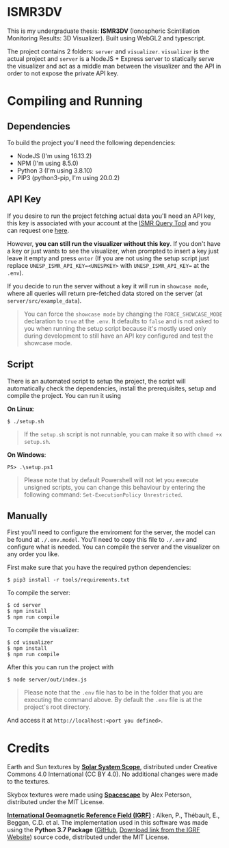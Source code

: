 # ISMR3DV

This is my undergraduate thesis: **ISMR3DV** (Ionospheric Scintillation Monitoring Results: 3D Visualizer). Built using WebGL2 and typescript.

The project contains 2 folders: `server` and `visualizer`. `visualizer` is the actual project and `server` is a NodeJS + Express server to statically serve the visualizer and act as a middle man between the visualizer and the API in order to not expose the private API key.

# Compiling and Running

## Dependencies
To build the project you'll need the following dependencies:
* NodeJS (I'm using 16.13.2)
* NPM (I'm using 8.5.0)
* Python 3 (I'm using 3.8.10)
* PIP3 (python3-pip, I'm using 20.0.2)

## API Key
If you desire to run the project fetching actual data you'll need an API key, this key is associated with your account at the [ISMR Query Tool](https://ismrquerytool.fct.unesp.br/is/) and you can request one [here](https://ismrquerytool.fct.unesp.br/is/ismrtool/registration/index.php).

However, **you can still run the visualizer without this key**. If you don't have a key or just wants to see the visualizer, when prompted to insert a key just leave it empty and press `enter` (If you are not using the setup script just replace `UNESP_ISMR_API_KEY=<UNESPKEY>` with `UNESP_ISMR_API_KEY=` at the `.env`).

If you decide to run the server without a key it will run in `showcase mode`, where all queries will return pre-fetched data stored on the server (at `server/src/example_data`).
> You can force the `showcase mode` by changing the `FORCE_SHOWCASE_MODE` declaration to `true` at the `.env`. It defaults to `false` and is not asked to you when running the setup script because it's mostly used only during development to still have an API key configured and test the showcase mode.

## Script

There is an automated script to setup the project, the script will automatically check the dependencies, install the prerequisites, setup and compile the project. You can run it using

**On Linux**:
```
$ ./setup.sh
```
> If the `setup.sh` script is not runnable, you can make it so with `chmod +x setup.sh`.

**On Windows**:
```
PS> .\setup.ps1
```
> Please note that by default Powershell will not let you execute unsigned scripts, you can change this behaviour by entering the following command: `Set-ExecutionPolicy Unrestricted`.


## Manually

First you'll need to configure the enviroment for the server, the model can be found at `./.env.model`. You'll need to copy this file to `./.env` and configure what is needed.
You can compile the server and the visualizer on any order you like.

First make sure that you have the required python dependencies:
```
$ pip3 install -r tools/requirements.txt
```

To compile the server:
```
$ cd server
$ npm install
$ npm run compile
```

To compile the visualizer:
```
$ cd visualizer
$ npm install
$ npm run compile
```

After this you can run the project with
```
$ node server/out/index.js
```
> Please note that the `.env` file has to be in the folder that you are executing the command above. By default the `.env` file is at the project's root directory. 

And access it at `http://localhost:<port you defined>`.

# Credits

Earth and Sun textures by [**Solar System Scope**](https://www.solarsystemscope.com/textures/), distributed under Creative Commons 4.0 International (CC BY 4.0). No additional changes were made to the textures.

Skybox textures were made using [**Spacescape**](https://github.com/petrocket/spacescape) by Alex Peterson, distributed under the MIT License.

[**International Geomagnetic Reference Field (IGRF)**](https://www.ngdc.noaa.gov/IAGA/vmod/igrf.html) : Alken, P., Thébault, E., Beggan, C.D. et al. The implementation used in this software was made using the **Python 3.7 Package** ([GitHub](https://github.com/ciaranbe/pyIGRF), [Download link from the IGRF Website](https://www.ngdc.noaa.gov/IAGA/vmod/pyIGRF.zip)) source code, distributed under the MIT License. 
